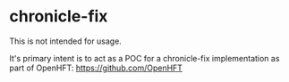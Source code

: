 chronicle-fix
=============
This is not intended for usage.

It's primary intent is to act as a POC for a chronicle-fix implementation as part of OpenHFT: https://github.com/OpenHFT

